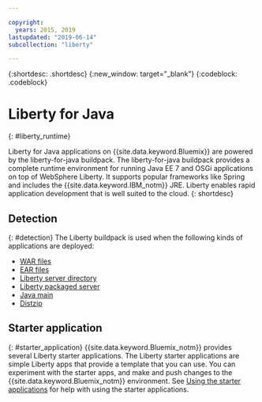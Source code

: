 ```yaml
---

copyright:
  years: 2015, 2019
lastupdated: "2019-06-14"
subcollection: "liberty"

---
```


{:shortdesc: .shortdesc}
{:new_window: target="_blank"}
{:codeblock: .codeblock}

# Liberty for Java
{: #liberty_runtime}

Liberty for Java applications on {{site.data.keyword.Bluemix}} are powered by the liberty-for-java buildpack. The liberty-for-java buildpack provides a complete runtime environment for running Java EE 7 and OSGi applications on top of WebSphere Liberty. It supports popular frameworks like Spring and includes the {{site.data.keyword.IBM_notm}} JRE. Liberty enables rapid application development that is well suited to the cloud.
{: shortdesc}

## Detection
{: #detection}
The Liberty buildpack is used when the following kinds of applications are deployed:
* [WAR files](https://cloud.ibm.com/docs/runtimes/liberty?topic=liberty-options_for_pushing#stand_alone_apps)
* [EAR files](/docs/runtimes/liberty?topic=liberty-options_for_pushing#stand_alone_apps)
* [Liberty server directory](/docs/runtimes/liberty/optionsForPushing.html#server_directory)
* [Liberty packaged server](/docs/runtimes/liberty/optionsForPushing.html#packaged_server)
* [Java main](/docs/runtimes/liberty/optionsForPushing.html#java_main)
* [Distzip](https://github.com/cloudfoundry/ibm-websphere-liberty-buildpack/blob/master/docs/container-distZip.md)

## Starter application
{: #starter_application}
{{site.data.keyword.Bluemix_notm}} provides several Liberty starter applications.  The Liberty starter applications are simple Liberty apps that provide a template that you can use. You can experiment with the starter apps, and make and push changes to the {{site.data.keyword.Bluemix_notm}} environment.  See [Using the starter applications](/docs/runtimes-common/starter_app_usage.html) for help with using the starter applications.
